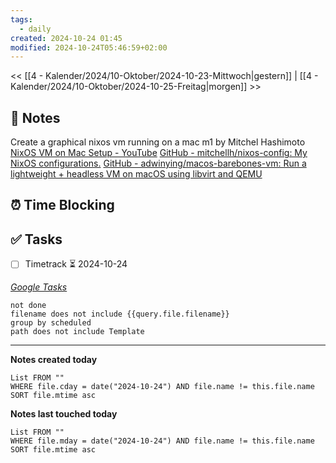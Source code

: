 ```yaml
---
tags:
  - daily
created: 2024-10-24 01:45
modified: 2024-10-24T05:46:59+02:00
---
```

<< [[4 - Kalender/2024/10-Oktober/2024-10-23-Mittwoch|gestern]] | [[4 - Kalender/2024/10-Oktober/2024-10-25-Freitag|morgen]] >>

## 📝 Notes

Create a graphical nixos vm running on a mac m1 by Mitchel Hashimoto [NixOS VM on Mac Setup - YouTube](https://www.youtube.com/watch?v=ubDMLoWz76U)
[GitHub - mitchellh/nixos-config: My NixOS configurations.](https://github.com/mitchellh/nixos-config?tab=readme-ov-file)
[GitHub - adwinying/macos-barebones-vm: Run a lightweight + headless VM on macOS using libvirt and QEMU](https://github.com/adwinying/macos-barebones-vm)

## ⏰ Time Blocking

## ✅ Tasks
- [ ] Timetrack ⏳ 2024-10-24

_[Google Tasks](https://calendar.google.com/calendar/u/0/r/tasks)_
```tasks
not done
filename does not include {{query.file.filename}}
group by scheduled
path does not include Template
```

---

**Notes created today**
```dataview
List FROM "" 
WHERE file.cday = date("2024-10-24") AND file.name != this.file.name
SORT file.mtime asc
```

 **Notes last touched today**
 
```dataview
List FROM "" 
WHERE file.mday = date("2024-10-24") AND file.name != this.file.name
SORT file.mtime asc
```
